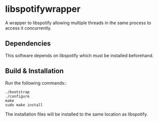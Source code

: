 libspotifywrapper
=================

A wrapper to libspotify allowing multiple threads in the same process to access it concurrently.

Dependencies
------------

This software depends on libspotify which must be installed beforehand.

Build & Installation
--------------------

Run the following commands::

    ./bootstrap
    ./configure
    make
    sudo make install

The installation files will be installed to the same location as libspotify.
